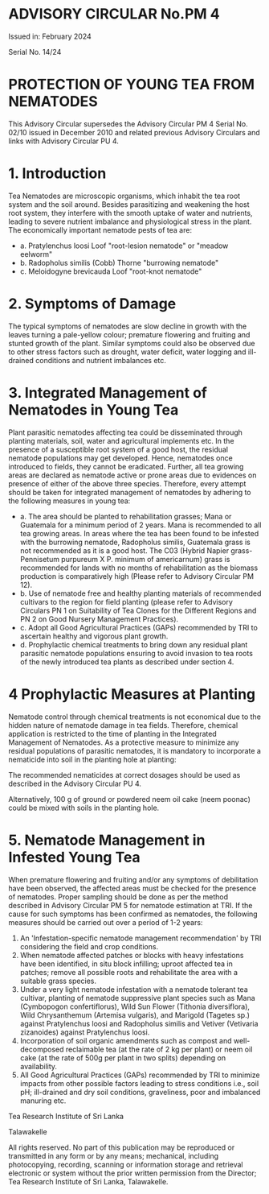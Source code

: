 # ADVISORY CIRCULAR No.PM 4

Issued in: February 2024

Serial No. 14/24

# PROTECTION OF YOUNG TEA FROM NEMATODES

This Advisory Circular supersedes the Advisory Circular PM 4 Serial No. 02/10 issued in December 2010 and related previous Advisory Circulars and links with Advisory Circular PU 4.

# 1. Introduction

Tea Nematodes are microscopic organisms, which inhabit the tea root system and the soil around. Besides parasitizing and weakening the host root system, they interfere with the smooth uptake of water and nutrients, leading to severe nutrient imbalance and physiological stress in the plant. The economically important nematode pests of tea are:

- a. Pratylenchus loosi Loof "root-lesion nematode" or "meadow eelworm"
- b. Radopholus similis (Cobb) Thorne "burrowing nematode"
- c. Meloidogyne brevicauda Loof "root-knot nematode"

# 2. Symptoms of Damage

The typical symptoms of nematodes are slow decline in growth with the leaves turning a pale-yellow colour; premature flowering and fruiting and stunted growth of the plant. Similar symptoms could also be observed due to other stress factors such as drought, water deficit, water logging and ill-drained conditions and nutrient imbalances etc.

# 3. Integrated Management of Nematodes in Young Tea

Plant parasitic nematodes affecting tea could be disseminated through planting materials, soil, water and agricultural implements etc. In the presence of a susceptible root system of a good host, the residual nematode populations may get developed. Hence, nematodes once introduced to fields, they cannot be eradicated. Further, all tea growing areas are declared as nematode active or prone areas due to evidences on presence of either of the above three species. Therefore, every attempt should be taken for integrated management of nematodes by adhering to the following measures in young tea:

- a. The area should be planted to rehabilitation grasses; Mana or Guatemala for a minimum period of 2 years. Mana is recommended to all tea growing areas. In areas where the tea has been found to be infested with the burrowing nematode, Radopholus similis, Guatemala grass is not recommended as it is a good host. The C03 (Hybrid Napier grass- Pennisetum purpureum X P. minimum of americarnum) grass is recommended for lands with no months of rehabilitation as the biomass production is comparatively high (Please refer to Advisory Circular PM 12).
- b. Use of nematode free and healthy planting materials of recommended cultivars to the region for field planting (please refer to Advisory Circulars PN 1 on Suitability of Tea Clones for the Different Regions and PN 2 on Good Nursery Management Practices).
- c. Adopt all Good Agricultural Practices (GAPs) recommended by TRI to ascertain healthy and vigorous plant growth.
- d. Prophylactic chemical treatments to bring down any residual plant parasitic nematode populations ensuring to avoid invasion to tea roots of the newly introduced tea plants as described under section 4.
# 4 Prophylactic Measures at Planting

Nematode control through chemical treatments is not economical due to the hidden nature of nematode damage in tea fields. Therefore, chemical application is restricted to the time of planting in the Integrated Management of Nematodes. As a protective measure to minimize any residual populations of parasitic nematodes, it is mandatory to incorporate a nematicide into soil in the planting hole at planting:

The recommended nematicides at correct dosages should be used as described in the Advisory Circular PU 4.

Alternatively, 100 g of ground or powdered neem oil cake (neem poonac) could be mixed with soils in the planting hole.

# 5. Nematode Management in Infested Young Tea

When premature flowering and fruiting and/or any symptoms of debilitation have been observed, the affected areas must be checked for the presence of nematodes. Proper sampling should be done as per the method described in Advisory Circular PM 5 for nematode estimation at TRI. If the cause for such symptoms has been confirmed as nematodes, the following measures should be carried out over a period of 1-2 years:

1. An 'Infestation-specific nematode management recommendation' by TRI considering the field and crop conditions.
2. When nematode affected patches or blocks with heavy infestations have been identified, in situ block infilling; uproot affected tea in patches; remove all possible roots and rehabilitate the area with a suitable grass species.
3. Under a very light nematode infestation with a nematode tolerant tea cultivar, planting of nematode suppressive plant species such as Mana (Cymbopogon confertiflorus), Wild Sun Flower (Tithonia diversiflora), Wild Chrysanthemum (Artemisa vulgaris), and Marigold (Tagetes sp.) against Pratylenchus loosi and Radopholus similis and Vetiver (Vetivaria zizanoides) against Pratylenchus loosi.
4. Incorporation of soil organic amendments such as compost and well-decomposed reclaimable tea (at the rate of 2 kg per plant) or neem oil cake (at the rate of 500g per plant in two splits) depending on availability.
5. All Good Agricultural Practices (GAPs) recommended by TRI to minimize impacts from other possible factors leading to stress conditions i.e., soil pH; ill-drained and dry soil conditions, graveliness, poor and imbalanced manuring etc.

Tea Research Institute of Sri Lanka

Talawakelle


All rights reserved. No part of this publication may be reproduced or transmitted in any form or by any means; mechanical, including photocopying, recording, scanning or information storage and retrieval electronic or system without the prior written permission from the Director; Tea Research Institute of Sri Lanka, Talawakelle.